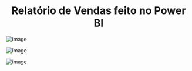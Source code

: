 # <h1 align="center"> Relatório de Vendas feito no Power BI </h1>

![image](https://github.com/user-attachments/assets/27756eea-4342-4c50-81da-39c1c9c70748)

![image](https://github.com/user-attachments/assets/5baa0d98-8cd8-402b-a96a-b62683593612)

![image](https://github.com/user-attachments/assets/4223d814-5ddc-4ad1-a027-4e20be0aaa8f)


